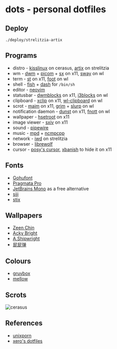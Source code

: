 # dots - personal dotfiles

## Deploy

	./deploy/strelitzia-artix

## Programs

* distro -
[kisslinux](https://kisslinux.org/) on cerasus,
[artix](https://archlinux.org) on strelitzia
* wm -
[dwm](https://dwm.suckless.org/) +
[picom](https://github.com/yshui/picom) +
[sx](https://github.com/Earnestly/sx) on x11,
[sway](https://swaywm.org/) on wl
* term -
[st](https://st.suckless.org/) on x11,
[foot](https://codeberg.org/dnkl/foot) on wl
* shell -
[fish](https://fishshell.com) +
[dash](http://gondor.apana.org.au/~herbert/dash/) for `/bin/sh`
* editor -
[neovim](https://neovim.io)
* statusbar -
[dwmblocks](https://github.com/torrinfail/dwmblocks) on x11,
[i3blocks](https://github.com/vivien/i3blocks) on wl
* clipboard -
[xclip](https://github.com/astrand/xclip) on x11,
[wl-clipboard](https://github.com/bugaevc/wl-clipboard) on wl
* scrot -
[maim](https://github.com/naelstrof/maim) on x11,
[grim](https://wayland.emersion.fr/grim/) +
[slurp](https://wayland.emersion.fr/slurp/) on wl
* notification daemon -
[dunst](https://github.com/dunst-project/dunst) on x11,
[fnott](https://codeberg.org/dnkl/fnott) on wl
* wallpaper -
[hsetroot](https://github.com/himdel/hsetroot) on x11
* image viewer -
[sxiv](https://github.com/muennich/sxiv) on x11
* sound -
[pipewire](https://pipewire.org/)
* music -
[mpd](https://www.musicpd.org) +
[ncmpcpp](https://rybczak.net/ncmpcpp)
* network -
[iwd](https://iwd.wiki.kernel.org/) on strelitzia
* browser -
[librewolf](https://librewolf.net/)
* cursor -
[posy's cursor](http://www.michieldb.nl/other/cursors/),
[xbanish](https://github.com/jcs/xbanish) to hide it on x11

## Fonts

* [Gohufont](https://font.gohu.org)
* [Pragmata Pro](https://fsd.it/shop/fonts/pragmatapro/)
* [JetBrains Mono](https://www.jetbrains.com/lp/mono/) as a free alternative
* [siji](https://github.com/stark/siji)
* [stix](https://www.stixfonts.org)

## Wallpapers

* [Zeen Chin](https://nitter.net/zeen_chin/media)
* [Acky Bright](https://nitter.net/aki001208/media)
* [A.Shipwright](https://nitter.net/shipwrighta/media)
* [屁屁弹](https://nitter.net/pp_bullet/media)

## Colours

* [gruvbox](https://github.com/morhetz/gruvbox)
* [mellow](https://gist.github.com/jstnas/fc85c6253a632409d2545100d085dfd7)

## Scrots

![cerasus](scrots/cerasus.png)

## References

* [unixporn](https://www.reddit.com/r/unixporn/)
* [xero's dotfiles](https://github.com/xero/dotfiles)
